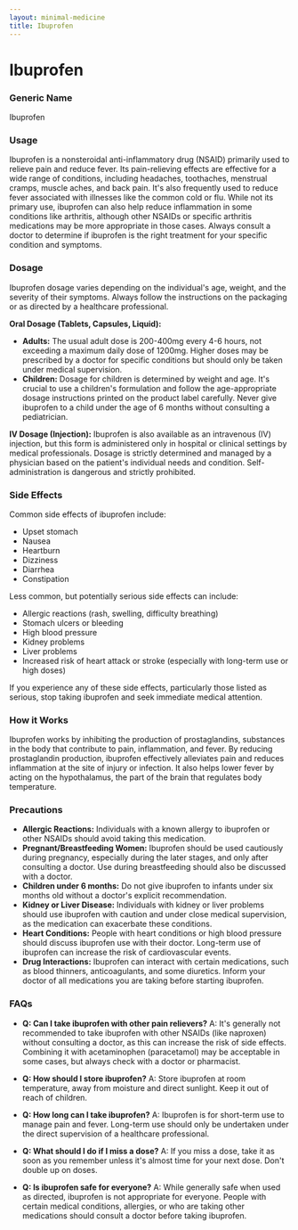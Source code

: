 ```yaml
---
layout: minimal-medicine
title: Ibuprofen
---
```


# Ibuprofen
### Generic Name
Ibuprofen

### Usage
Ibuprofen is a nonsteroidal anti-inflammatory drug (NSAID) primarily used to relieve pain and reduce fever.  Its pain-relieving effects are effective for a wide range of conditions, including headaches, toothaches, menstrual cramps, muscle aches, and back pain.  It's also frequently used to reduce fever associated with illnesses like the common cold or flu.  While not its primary use, ibuprofen can also help reduce inflammation in some conditions like arthritis, although other NSAIDs or specific arthritis medications may be more appropriate in those cases.  Always consult a doctor to determine if ibuprofen is the right treatment for your specific condition and symptoms.

### Dosage
Ibuprofen dosage varies depending on the individual's age, weight, and the severity of their symptoms.  Always follow the instructions on the packaging or as directed by a healthcare professional.  

**Oral Dosage (Tablets, Capsules, Liquid):**

* **Adults:** The usual adult dose is 200-400mg every 4-6 hours, not exceeding a maximum daily dose of 1200mg.  Higher doses may be prescribed by a doctor for specific conditions but should only be taken under medical supervision.
* **Children:**  Dosage for children is determined by weight and age.  It's crucial to use a children's formulation and follow the age-appropriate dosage instructions printed on the product label carefully.  Never give ibuprofen to a child under the age of 6 months without consulting a pediatrician.

**IV Dosage (Injection):**  Ibuprofen is also available as an intravenous (IV) injection, but this form is administered only in hospital or clinical settings by medical professionals.  Dosage is strictly determined and managed by a physician based on the patient's individual needs and condition.  Self-administration is dangerous and strictly prohibited.


### Side Effects
Common side effects of ibuprofen include:

* Upset stomach
* Nausea
* Heartburn
* Dizziness
* Diarrhea
* Constipation


Less common, but potentially serious side effects can include:

* Allergic reactions (rash, swelling, difficulty breathing)
* Stomach ulcers or bleeding
* High blood pressure
* Kidney problems
* Liver problems
* Increased risk of heart attack or stroke (especially with long-term use or high doses)

If you experience any of these side effects, particularly those listed as serious, stop taking ibuprofen and seek immediate medical attention.


### How it Works
Ibuprofen works by inhibiting the production of prostaglandins, substances in the body that contribute to pain, inflammation, and fever. By reducing prostaglandin production, ibuprofen effectively alleviates pain and reduces inflammation at the site of injury or infection.  It also helps lower fever by acting on the hypothalamus, the part of the brain that regulates body temperature.

### Precautions
* **Allergic Reactions:** Individuals with a known allergy to ibuprofen or other NSAIDs should avoid taking this medication.
* **Pregnant/Breastfeeding Women:**  Ibuprofen should be used cautiously during pregnancy, especially during the later stages, and only after consulting a doctor.  Use during breastfeeding should also be discussed with a doctor.
* **Children under 6 months:** Do not give ibuprofen to infants under six months old without a doctor's explicit recommendation.
* **Kidney or Liver Disease:** Individuals with kidney or liver problems should use ibuprofen with caution and under close medical supervision, as the medication can exacerbate these conditions.
* **Heart Conditions:**  People with heart conditions or high blood pressure should discuss ibuprofen use with their doctor.  Long-term use of ibuprofen can increase the risk of cardiovascular events.
* **Drug Interactions:**  Ibuprofen can interact with certain medications, such as blood thinners, anticoagulants, and some diuretics. Inform your doctor of all medications you are taking before starting ibuprofen.


### FAQs

* **Q: Can I take ibuprofen with other pain relievers?**  A:  It's generally not recommended to take ibuprofen with other NSAIDs (like naproxen) without consulting a doctor, as this can increase the risk of side effects.  Combining it with acetaminophen (paracetamol) may be acceptable in some cases, but always check with a doctor or pharmacist.

* **Q: How should I store ibuprofen?** A: Store ibuprofen at room temperature, away from moisture and direct sunlight.  Keep it out of reach of children.

* **Q:  How long can I take ibuprofen?** A:  Ibuprofen is for short-term use to manage pain and fever.  Long-term use should only be undertaken under the direct supervision of a healthcare professional.

* **Q:  What should I do if I miss a dose?** A: If you miss a dose, take it as soon as you remember unless it's almost time for your next dose. Don't double up on doses.

* **Q:  Is ibuprofen safe for everyone?** A: While generally safe when used as directed, ibuprofen is not appropriate for everyone.  People with certain medical conditions, allergies, or who are taking other medications should consult a doctor before taking ibuprofen.
